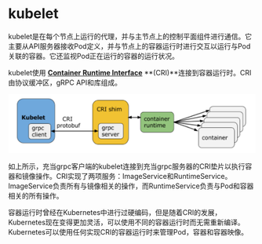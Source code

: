 # kubelet

kubelet是在每个节点上运行的代理，并与主节点上的控制平面组件进行通信。它主要从API服务器接收Pod定义，并与节点上的容器运行时进行交互以运行与Pod关联的容器。它还监视Pod正在运行的容器的运行状况。

kubelet使用  [**Container Runtime Interface**](https://github.com/kubernetes/community/blob/master/contributors/devel/sig-node/container-runtime-interface.md) **\(CRI\)**连接到容器运行时。CRI由协议缓冲区，gRPC API和库组成。

![container runtime interface](../../../../.gitbook/assets/image%20%285%29.png)

如上所示，充当grpc客户端的kubelet连接到充当grpc服务器的CRI垫片以执行容器和镜像操作。CRI实现了两项服务：ImageService和RuntimeService。ImageService负责所有与镜像相关的操作，而RuntimeService负责与Pod和容器相关的所有操作。

容器运行时曾经在Kubernetes中进行过硬编码，但是随着CRI的发展，Kubernetes现在变得更加灵活，可以使用不同的容器运行时而无需重新编译。Kubernetes可以使用任何实现CRI的容器运行时来管理Pod，容器和容器映像。


